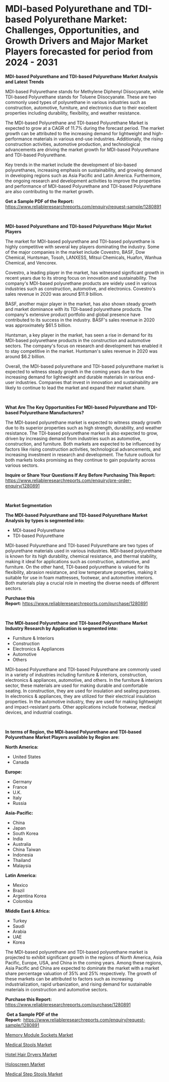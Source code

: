 <p><h1>MDI-based Polyurethane and TDI-based Polyurethane Market: Challenges, Opportunities, and Growth Drivers and Major Market Players forecasted for period from 2024 - 2031</h1></p><p><strong>MDI-based Polyurethane and TDI-based Polyurethane Market Analysis and Latest Trends</strong></p>
<p><p>MDI-based Polyurethane stands for Methylene Diphenyl Diisocyanate, while TDI-based Polyurethane stands for Toluene Diisocyanate. These are two commonly used types of polyurethane in various industries such as construction, automotive, furniture, and electronics due to their excellent properties including durability, flexibility, and weather resistance.</p><p>The MDI-based Polyurethane and TDI-based Polyurethane Market is expected to grow at a CAGR of 11.7% during the forecast period. The market growth can be attributed to the increasing demand for lightweight and high-performance materials in various end-use industries. Additionally, the rising construction activities, automotive production, and technological advancements are driving the market growth for MDI-based Polyurethane and TDI-based Polyurethane.</p><p>Key trends in the market include the development of bio-based polyurethanes, increasing emphasis on sustainability, and growing demand in developing regions such as Asia Pacific and Latin America. Furthermore, the ongoing research and development activities to improve the properties and performance of MDI-based Polyurethane and TDI-based Polyurethane are also contributing to the market growth.</p></p>
<p><strong>Get a Sample PDF of the Report:&nbsp;</strong> <a href="https://www.reliableresearchreports.com/enquiry/request-sample/1280891">https://www.reliableresearchreports.com/enquiry/request-sample/1280891</a></p>
<p>&nbsp;</p>
<p><strong>MDI-based Polyurethane and TDI-based Polyurethane Major Market Players</strong></p>
<p><p>The market for MDI-based polyurethane and TDI-based polyurethane is highly competitive with several key players dominating the industry. Some of the major companies in the market include Covestro, BASF, Dow Chemical, Huntsman, Tosoh, LANXESS, Mitsui Chemicals, Huafon, Wanhua Chemical, and Vencorex.</p><p>Covestro, a leading player in the market, has witnessed significant growth in recent years due to its strong focus on innovation and sustainability. The company's MDI-based polyurethane products are widely used in various industries such as construction, automotive, and electronics. Covestro's sales revenue in 2020 was around $11.9 billion.</p><p>BASF, another major player in the market, has also shown steady growth and market dominance with its TDI-based polyurethane products. The company's extensive product portfolio and global presence have contributed to its success in the industry. BASF's sales revenue in 2020 was approximately $61.5 billion.</p><p>Huntsman, a key player in the market, has seen a rise in demand for its MDI-based polyurethane products in the construction and automotive sectors. The company's focus on research and development has enabled it to stay competitive in the market. Huntsman's sales revenue in 2020 was around $6.2 billion.</p><p>Overall, the MDI-based polyurethane and TDI-based polyurethane market is expected to witness steady growth in the coming years due to the increasing demand for lightweight and durable materials in various end-user industries. Companies that invest in innovation and sustainability are likely to continue to lead the market and expand their market share.</p></p>
<p>&nbsp;</p>
<p><strong>What Are The Key Opportunities For MDI-based Polyurethane and TDI-based Polyurethane Manufacturers?</strong></p>
<p><p>The MDI-based polyurethane market is expected to witness steady growth due to its superior properties such as high strength, durability, and weather resistance. The TDI-based polyurethane market is also expected to grow, driven by increasing demand from industries such as automotive, construction, and furniture. Both markets are expected to be influenced by factors like rising construction activities, technological advancements, and increasing investment in research and development. The future outlook for both markets looks promising as they continue to gain popularity across various sectors.</p></p>
<p><strong>Inquire or Share Your Questions If Any Before Purchasing This Report:</strong> <a href="https://www.reliableresearchreports.com/enquiry/pre-order-enquiry/1280891">https://www.reliableresearchreports.com/enquiry/pre-order-enquiry/1280891</a></p>
<p>&nbsp;</p>
<p><strong>Market Segmentation</strong></p>
<p><strong>The MDI-based Polyurethane and TDI-based Polyurethane Market Analysis by types is segmented into:</strong></p>
<p><ul><li>MDI-based Polyurethane</li><li>TDI-based Polyurethane</li></ul></p>
<p><p>MDI-based Polyurethane and TDI-based Polyurethane are two types of polyurethane materials used in various industries. MDI-based polyurethane is known for its high durability, chemical resistance, and thermal stability, making it ideal for applications such as construction, automotive, and furniture. On the other hand, TDI-based polyurethane is valued for its flexibility, abrasion resistance, and low temperature properties, making it suitable for use in foam mattresses, footwear, and automotive interiors. Both materials play a crucial role in meeting the diverse needs of different sectors.</p></p>
<p><strong>Purchase this Report:&nbsp;</strong><a href="https://www.reliableresearchreports.com/purchase/1280891">https://www.reliableresearchreports.com/purchase/1280891</a></p>
<p>&nbsp;</p>
<p><strong>The MDI-based Polyurethane and TDI-based Polyurethane Market Industry Research by Application is segmented into:</strong></p>
<p><ul><li>Furniture & Interiors</li><li>Construction</li><li>Electronics & Appliances</li><li>Automotive</li><li>Others</li></ul></p>
<p><p>MDI-based Polyurethane and TDI-based Polyurethane are commonly used in a variety of industries including furniture & interiors, construction, electronics & appliances, automotive, and others. In the furniture & interiors sector, these materials are used for making durable and comfortable seating. In construction, they are used for insulation and sealing purposes. In electronics & appliances, they are utilized for their electrical insulation properties. In the automotive industry, they are used for making lightweight and impact-resistant parts. Other applications include footwear, medical devices, and industrial coatings.</p></p>
<p>&nbsp;</p>
<p><strong>In terms of Region, the MDI-based Polyurethane and TDI-based Polyurethane Market Players available by Region are:</strong></p>
<p>
    <p> <strong> North America: </strong>
        <ul>
            <li>United States</li>
            <li>Canada</li>
        </ul>
        </p> 
    <p> <strong> Europe: </strong>
        <ul>
            <li>Germany</li>
            <li>France</li>
            <li>U.K.</li>
            <li>Italy</li>
            <li>Russia</li>
        </ul>
        </p> 
    <p> <strong> Asia-Pacific: </strong>
        <ul>
            <li>China</li>
            <li>Japan</li>
            <li>South Korea</li>
            <li>India</li>
            <li>Australia</li>
            <li>China Taiwan</li>
            <li>Indonesia</li>
            <li>Thailand</li>
            <li>Malaysia</li>
        </ul>
        </p> 
    <p> <strong> Latin America: </strong>
        <ul>
            <li>Mexico</li>
            <li>Brazil</li>
            <li>Argentina Korea</li>
            <li>Colombia</li>
        </ul>
        </p> 
    <p> <strong> Middle East & Africa: </strong>
        <ul>
            <li>Turkey</li>
            <li>Saudi</li>
            <li>Arabia</li>
            <li>UAE</li>
            <li>Korea</li>
        </ul>
    </p>
    </p>
<p><p>The MDI-based polyurethane and TDI-based polyurethane market is projected to exhibit significant growth in the regions of North America, Asia Pacific, Europe, USA, and China in the coming years. Among these regions, Asia Pacific and China are expected to dominate the market with a market share percentage valuation of 35% and 25% respectively. The growth of these markets can be attributed to factors such as increasing industrialization, rapid urbanization, and rising demand for sustainable materials in construction and automotive sectors.</p></p>
<p><strong>Purchase this Report: </strong><a href="https://www.reliableresearchreports.com/purchase/1280891">https://www.reliableresearchreports.com/purchase/1280891</a></p>
<p>&nbsp;<strong>Get a Sample PDF of the Report:&nbsp;&nbsp;</strong><a href="https://www.reliableresearchreports.com/enquiry/request-sample/1280891">https://www.reliableresearchreports.com/enquiry/request-sample/1280891</a></p>
<p><strong></strong></p>
<p><p><a href="https://medium.com/@queenlittle95/memory-module-sockets-market-comprehensive-assessment-by-type-application-and-geography-23ebab7869b7">Memory Module Sockets Market</a></p><p><a href="https://medium.com/@queenlittle95/medical-stools-market-size-reveals-the-best-marketing-channels-in-global-industry-b03f8f028fc2">Medical Stools Market</a></p><p><a href="https://medium.com/@williammann19/hotel-hair-dryers-market-insight-market-trends-growth-forecasted-from-2024-to-2031-d76cd12c76a5">Hotel Hair Dryers Market</a></p><p><a href="https://medium.com/@williammann19/holoscreen-market-insight-market-trends-growth-forecasted-from-2024-to-2031-f9f9cbf22953">Holoscreen Market</a></p><p><a href="https://medium.com/@queenlittle95/medical-step-stools-market-size-reveals-the-best-marketing-channels-in-global-industry-de29e2548c9f">Medical Step Stools Market</a></p></p>
